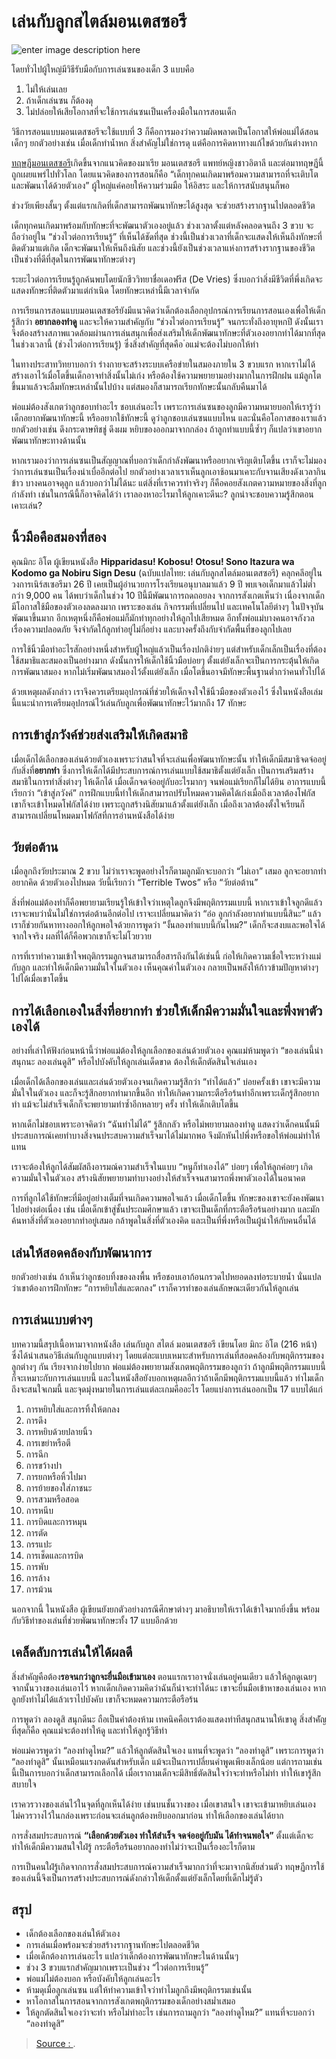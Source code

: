 
# เล่นกับลูกสไตล์มอนเตสซอรี

![enter image description here](https://i1.wp.com/www.khomkrit.com/wp-content/uploads/2020/09/montessory-education.jpg?w=740&ssl=1)

โดยทั่วไปผู้ใหญ่มีวิธีรับมือกับการเล่นซนของเด็ก 3 แบบคือ

1.  ไม่ให้เล่นเลย
2.  ถ้าเด็กเล่นซน ก็ต้องดุ
3.  ไม่ปล่อยให้เสียโอกาสที่จะใช้การเล่นซนเป็นเครื่องมือในการสอนเด็ก

วิธีการสอนแบบมอนเตสซอรีจะใช้แบบที่ 3 ก็คือการมองว่าความผิดพลาดเป็นโอกาสให้พ่อแม่ได้สอนเด็กๆ ยกตัวอย่างเช่น เมื่อเด็กทำน้ำหก สิ่งสำคัญไม่ใช่การดุ แต่คือการคิดหาทางแก้ไขด้วยกันต่างหาก

[ทฤษฏีมอนเตสซอรี](https://en.wikipedia.org/wiki/Montessori_education)เกิดขึ้นจากแนวคิดของมาเรีย มอนเตสซอรี แพทย์หญิงชาวอิตาลี และต่อมาทฤษฏีนี้ถูกเผยแพร่ไปทั่วโลก โดยแนวคิดของการสอนก็คือ “เด็กทุกคนเกิดมาพร้อมความสามารถที่จะเติบโตและพัฒนาได้ด้วยตัวเอง” ผู้ใหญ่แค่คอยให้ความร่วมมือ ให้อิสระ และให้การสนับสนุนก็พอ

ช่วงวัยเพียงสั้นๆ ตั้งแต่แรกเกิดที่เด็กสามารถพัฒนาทักษะได้สูงสุด จะช่วยสร้างรากฐานไปตลอดชีวิต

เด็กทุกคนเกิดมาพร้อมกับทักษะที่จะพัฒนาตัวเองอยู่แล้ว ช่วงเวลาตั้งแต่หลังคลอดจนถึง 3 ขวบ จะถือว่าอยู่ใน “ช่วงไวต่อการเรียนรู้” ที่เห็นได้ชัดที่สุด ช่วงนี้เป็นช่วงเวลาที่เด็กจะแสดงให้เห็นถึงทักษะที่ติดตัวมาแต่เกิด เด็กจะพัฒนาให้เห็นถึงนิสัย และช่วงนี้ยังเป็นช่วงเวลาแห่งการสร้างรากฐานของชีวิต เป็นช่วงที่ดีที่สุดในการพัฒนาทักษะต่างๆ

ระยะไวต่อการเรียนรู้ถูกค้นพบโดยนักชีววิทยาชื่อเดอฟรีส (De Vries) ซึ่งบอกว่าสิ่งมีชีวิตที่พึ่งเกิดจะแสดงทักษะที่ติดตัวมาแต่กำเนิด โดยทักษะเหล่านี้มีเวลาจำกัด

การเรียนการสอนแบบมอนเตสซอรียังมีแนวคิดว่าเด็กต้องเลือกอุปกรณ์การเรียนการสอนเองเพื่อให้เด็กรู้สึกว่า **อยากลองทำดู** และจะให้ความสำคัญกับ “ช่วงไวต่อการเรียนรู้” จนกระทั่งถึงอายุหกปี ดังนั้นเราจึงต้องสร้างสภาพแวดล้อมผ่านการเล่นสนุกเพื่อส่งเสริมให้เด็กพัฒนาทักษะที่ตัวเองอยากทำได้มากที่สุดในช่วงเวลานี้ (ช่วงไวต่อการเรียนรู้) ซึ่งสิ่งสำคัญที่สุดคือ ่อแม่จะต้องไม่บอกให้ทำ

ในทางประสาทวิทยาบอกว่า ร่างกายจะสร้างระบบเครือข่ายในสมองภายใน 3 ขวบแรก หากเราไม่ได้สร้างเอาไว้เมื่อโตขึ้นเด็กอาจทำสิ่งนั้นไม่เก่ง หรือต้องใช้ความพยายามอย่างมากในการฝึกฝน แม้ลูกโตขึ้นมาแล้วจะลืมทักษะเหล่านั้นไปบ้าง แต่สมองก็สามารถเรียกทักษะนั้นกลับคืนมาได้

พ่อแม่ต้องสังเกตว่าลูกชอบทำอะไร ชอบเล่นอะไร เพราะการเล่นซนของลูกมีความหมายบอกให้เรารู้ว่าเด็กอยากพัฒนาทักษะนี้ หรืออยากใช้ทักษะนี้ ดูว่าลูกชอบเล่นซนแบบไหน และนั่นคือโอกาสของเราแล้ว ยกตัวอย่างเช่น ดึงกระดาษทิชชู่ ดึงผม หยิบของออกมาจากกล่อง ถ้าลูกทำแบบนี้ซ้ำๆ ก็แปลว่าเขาอยากพัฒนาทักษะทางด้านนั้น

หากเรามองว่าการเล่นซนเป็นสัญญาณที่บอกว่าเด็กกำลังพัฒนาหรืออยากเจริญเติบโตขึ้น เราก็จะไม่มองว่าการเล่นซนเป็นเรื่องน่าเบื่ออีกต่อไป ยกตัวอย่างเวลาเราเห็นลูกเอาช้อนมาเคาะกับจานเสียงดังเวลากินข้าว บางคนอาจดุลูก แล้วบอกว่าไม่ได้นะ แต่สิ่งที่เราควรทำจริงๆ ก็คือคอยสังเกตความหมายของสิ่งที่ลูกกำลังทำ เช่นในกรณีนี้ก็อาจคิดได้ว่า เราลองหาอะไรมาให้ลูกเคาะดีนะ? ลูกน่าจะชอบความรู้สึกตอนเคาะเล่น?

## นิ้วมือคือสมองที่สอง

คุณมิกะ อิโต ผู้เขียนหนังสือ **Hipparidasu! Kobosu! Otosu! Sono Itazura wa Kodomo ga Nobiru Sign Desu** (ฉบับแปลไทย: เล่นกับลูกสไตล์มอนเตสซอรี) คลุกคลีอยู่ในวงการเนิร์สเซอรีมา 26 ปี เคยเป็นผู้อำนวยการโรงเรียนอนุบาลมาแล้ว 9 ปี พบเจอเด็กมาแล้วไม่ต่ำกว่า 9,000 คน ได้พบว่าเด็กในช่วง 10 ปีนี้มีพัฒนาการถดถอยลง จากการสังเกตเห็นว่า เนื่องจากเด็กมีโอกาสใช้มือของตัวเองลดลงมาก เพราะของเล่น กิจกรรมที่เปลี่ยนไป และเทคโนโลยีต่างๆ ในปัจจุบันพัฒนาขึ้นมาก อีกเหตุหนึ่งก็คือพ่อแม่ก็มักทำทุกอย่างให้ลูกไปเสียหมด อีกทั้งพ่อแม่บางคนอาจกังวลเรื่องความปลอดภัย จึงจำกัดใก้ลูกทำอยู่ไม่กี่อย่าง และบางครั้งถึงกับจำกัดพื้นที่ของลูกไปเลย

การใช้นิ้วมือทำอะไรสักอย่างหนึ่งสำหรับผู้ใหญ่แล้วเป็นเรื่องปกติง่ายๆ แต่สำหรับเด็กเล็กเป็นเรื่องที่ต้องใช้สมาธิและสมองเป็นอย่างมาก ดังนั้นการให้เด็กใช้นิ้วมือบ่อยๆ ตั้งแต่ยังเล็กจะเป็นการกระตุ้นให้เกิดการพัฒนาสมอง หากไม่เริ่มพัฒนาสมองไว้ตั้งแต่ยังเล็ก เมื่อโตขึ้นอาจมีทักษะพื้นฐานต่ำกว่าคนทั่วไปได้

ด้วยเหตุผลดังกล่าว เราจึงควรเตรียมอุปกรณ์ที่ช่วยให้เด็กจงใจใช้นิ้วมือของตัวเองไว้ ซึ่งในหนังสือเล่มนี้แนะนำการเตรียมอุปกรณ์ไว้เล่นกับลูกเพื่อพัฒนาทักษะไว้มากถึง 17 ทักษะ

## การเข้าสู่ภวังค์ช่วยส่งเสริมให้เกิดสมาธิ

เมื่อเด็กได้เลือกของเล่นด้วยตัวเองเพราะว่าสนใจที่จะเล่นเพื่อพัฒนาทักษะนั้น ทำให้เด็กมีสมาธิจดจ่ออยู่กับสิ่งที่**อยากทำ** ซึ่งการให้เด็กได้มีประสบการณ์การเล่นแบบใช้สมาธิตั้งแต่ยังเล็ก เป็นการเสริมสร้างสมาธิในการทำสิ่งต่างๆ ให้เด็กได้ เมื่อเด็กจดจ่ออยู่กับอะไรมากๆ จนพ่อแม่เรียกก็ไม่ได้ยิน อาการแบบนี้เรียกว่า “เข้าสู่ภวังค์” การฝึกแบบนี้ทำให้เด็กสามารถปรับโหมดความคิดได้เก่งเมื่อถึงเวลาต้องโฟกัส เขาก็จะเข้าโหมดโฟกัสได้ง่าย เพราะถูกสร้างนิสัยมาแล้วตั้งแต่ยังเล็ก เมื่อถึงเวลาต้องตั้งใจเรียนก็สามารถเปลี่ยนโหมดมาโฟกัสที่การอ่านหนังสือได้ง่าย

## วัยต่อต้าน

เมื่อลูกถึงวัยประมาณ 2 ขวบ ไม่ว่าเราจะพูดอย่างไรก็ตามลูกมักจะบอกว่า “ไม่เอา” เสมอ ลูกจะอยากทำ อยากคิด ด้วยตัวเองไปหมด วัยนี้เรียกว่า “Terrible Twos” หรือ “วัยต่อต้าน”

สิ่งที่พ่อแม่ต้องทำก็คือพยายามเรียนรู้ให้เข้าใจว่าเหตุใดลูกจึงมีพฤติกรรมแบบนี้ หากเราเข้าใจลูกดีแล้วเราจะพบว่านั่นไม่ใช่การต่อต้านอีกต่อไป เราจะเปลี่ยนมาคิดว่า “อ๋อ ลูกกำลังอยากทำแบบนี้สินะ” แล้วเราก็ช่วยกันหาทางออกให้ลูกพอใจด้วยการพูดว่า “งั้นลองทำแบบนี้กันไหม?” เด็กก็จะสงบและพอใจได้จากใจจริง ผลที่ได้ก็คือพวกเขาก็จะไม่โวยวาย

การที่เราทำความเข้าใจพฤติกรรมลูกจนสามารถสื่อสารถึงกันได้เช่นนี้ ก่อให้เกิดความเชื่อใจระหว่างแม่กับลูก และทำให้เด็กมีความมั่นใจในตัวเอง เห็นคุณค่าในตัวเอง กลายเป็นพลังให้ก้าวข้ามปัญหาต่างๆ ไปได้เมื่อเขาโตขึ้น

## การได้เลือกเองในสิ่งที่อยากทำ ช่วยให้เด็กมีความมั่นใจและพึ่งพาตัวเองได้

อย่างที่เล่าให้ฟังก่อนหน้านี้ว่าพ่อแม่ต้องให้ลูกเลือกของเล่นด้วยตัวเอง คุณแม่ห้ามพูดว่า “ของเล่นนี้น่าสนุกนะ ลองเล่นดูสิ” หรือไปบังคับให้ลูกเล่นเด็ดขาด ต้องให้เด็กตัดสินใจเล่นเอง

เมื่อเด็กได้เลือกของเล่นและเล่นด้วยตัวเองจนเกิดความรู้สึกว่า “ทำได้แล้ว” บ่อยครั้งเข้า เขาจะมีความมั่นใจในตัวเอง และก็จะรู้สึกอยากทำมากขึ้นอีก ทำให้เกิดความกระตือรือร้นทำอีกเพราะเด็กรู้สึกอยากทำ แม้จะไม่สำเร็จเด็กก็จะพยายามทำซ้ำอีกหลายๆ ครั้ง ทำให้เด็กเติบโตขึ้น

หากเด็กไม่ชอบเพราะอาจคิดว่า “ฉันทำไม่ได้” รู้สึกกลัว หรือไม่พยายามลองทำดู แสดงว่าเด็กคนนั้นมีประสบการณ์เคยทำบางสิ่งจนประสบความสำเร็จมาได้ไม่มากพอ จึงมักหันไปพึ่งหรือขอให้พ่อแม่ทำให้แทน

เราจะต้องให้ลูกได้สัมผัสถึงอารมณ์ความสำเร็จในแบบ “หนูก็ทำเองได้” บ่อยๆ เพื่อให้ลูกค่อยๆ เกิดความมั่นใจในตัวเอง สร้างนิสัยพยายามทำบางอย่างให้สำเร็จจนสามารถพึ่งพาตัวเองได้ในอนาคต

การที่ลูกได้ใช้ทักษะที่มีอยู่อย่างเต็มที่จนเกิดความพอใจแล้ว เมื่อเด็กโตขึ้น ทักษะของเขาจะยังคงพัฒนาไปอย่างต่อเนื่อง เช่น เมื่อเด็กเข้าสู่ชั้นประถมศึกษาแล้ว เขาจะเป็นเด็กที่กระตือรือร้นอย่างมาก และมักค้นหาสิ่งที่ตัวเองอยากทำอยู่เสมอ กล้าพูดในสิ่งที่ตัวเองคิด และเป็นที่พึ่งหรือเป็นผู้นำให้กับคนอื่นได้

## เล่นให้สอดคล้องกับพัฒนาการ

ยกตัวอย่างเช่น ถ้าเห็นว่าลูกชอบทิ้งของลงพื้น หรือชอบเอาก้อนกรวดไปหยอดลงท่อระบายน้ำ นั่นแปลว่าเขาต้องการฝึกทักษะ “การหยิบใส่และตกลง” เราก็ควรทำของเล่นลักษณะเดียวกันให้ลูกเล่น

## การเล่นแบบต่างๆ

บทความนี้สรุปเนื้อหามาจากหนังสือ เล่นกับลูก สไตล์ มอนเตสซอรี เขียนโดย มิกะ อิโต (216 หน้า) ซึ่งได้นำเสนอวิธีเล่นกับลูกแบบต่างๆ โดยแต่ละแบบเหมาะสำหรับการเล่นที่สอดคล้องกับพฤติกรรมของลูกต่างๆ กัน เรียงจากง่ายไปยาก พ่อแม่ต้องพยายามสังเกตพฤติกรรมของลูกว่า ถ้าลูกมีพฤติกรรมแบบนี้ ก็จะเหมาะกับการเล่นแบบนี้ และในหนังสือยังบอกเหตุผลอีกว่าถ้าเด็กมีพฤติกรรมแบบนี้แล้ว ทำไมเด็กถึงจะสนใจเกมนี้ และจุดมุ่งหมายในการเล่นแต่ละเกมคืออะไร โดยแบ่งการเล่นออกเป็น 17 แบบได้แก่

1.  การหยิบใส่และการทิ้งให้ตกลง
2.  การดึง
3.  การหยิบด้วยปลายนิ้ว
4.  การเขย่าหรือตี
5.  การฉีก
6.  การขว้างปา
7.  การยกหรือหิ้วไปมา
8.  การย้ายของใส่ภาชนะ
9.  การสวมหรือสอด
10.  การหนีบ
11.  การบิดและการหมุน
12.  การตัด
13.  กรรแปะ
14.  การเช็ดและการบิด
15.  การพับ
16.  การล้าง
17.  การม้วน

นอกจากนี้ ในหนังสือ ผู้เขียนยังยกตัวอย่างกรณีศึกษาต่างๆ มาอธิบายให้เราได้เข้าใจมากยิ่งขึ้น พร้อมกับวิธีทำของเล่นที่ช่วยพัฒนาทักษะทั้ง 17 แบบอีกด้วย

## เคล็ดลับการเล่นให้ได้ผลดี

สิ่งสำคัญคือต้อง**รอจนกว่าลูกจะยื่นมือเข้ามาเอง** ตอนแรกเราอาจนั่งเล่นอยู่คนเดียว แล้วให้ลูกดูเฉยๆ จากนั้นวางของเล่นเอาไว้ หากเด็กเกิดความคิดว่าฉันก็น่าจะทำได้นะ เขาจะยื่นมือเข้าหาของเล่นเอง หากลูกยังทำไม่ได้แล้วเราไปบังคับ เขาก็จะหมดความกระตือรือร้น

การพูดว่า ลองดูสิ สนุกดีนะ ถือเป็นคำต้องห้าม เทคนิคคือเราต้องแสดงท่าทีสนุกสนานให้เขาดู สิ่งสำคัํญที่สุดก็คือ คุณแม่จะต้องทำให้ดู และทำให้ลูกรู้วิธีทำ

พ่อแม่ควรพูดว่า “ลองทำดูไหม?” แล้วให้ลูกตัดสินใจเอง แทนที่จะพูดว่า “ลองทำดูสิ” เพราะการพูดว่า “ลองทำดูสิ” นั้นเหมือนแรงกดดันสำหรับเด็ก แม้จะเป็นการเปลี่ยนคำพูดเพียงเล็กน้อย แต่การถามเช่นนี้เป็นการบอกว่าเด็กสามารถเลือกได้ เมื่อเราถามเด็กจะมีสิทธิ์ตัดสินใจว่าจะทำหรือไม่ทำ ทำให้เขารู้สึกสบายใจ

เราควรวางของเล่นไว้ในจุดที่ลูกเห็นได้ง่าย เช่นบนชั้นวางของ เมื่อเขาสนใจ เขาจะเข้ามาหยิบเล่นเอง ไม่ควรวางไว้ในกล่องเพราะก่อนจะเล่นลูกต้องหยิบออกมาก่อน ทำให้เลือกของเล่นได้ยาก

การสั่งสมประสบการณ์ **“เลือกด้วยตัวเอง ทำให้สำเร็จ จดจ่ออยู่กับมัน ได้ทำจนพอใจ”** ตั้งแต่เด็กจะทำให้เด็กมีความสนใจใฝ่รู้ กระตือรือร้นอยากลองทำไม่ว่าจะเป็นเรื่องอะไรก็ตาม

การเป็นคนใฝ่รู้เกิดจากการสั่งสมประสบการณ์ความสำเร็จมากกว่าที่จะมาจากนิสัยส่วนตัว ทฤษฏีการใช้ของเล่นนี้จึงเป็นการสร้างประสบการณ์ดังกล่าวให้เด็กตั้งแต่ยังเล็กโดยที่เด็กไม่รู้ตัว

## สรุป

-   เด็กต้องเลือกของเล่นให้ตัวเอง
-   การเล่นเมื่อพร้อมจะช่วยสร้างรากฐานทักษะไปตลอดชีวิต
-   เมื่อเด็กต้องการเล่นอะไร แปลว่าเด็กต้องการพัฒนาทักษะในด้านนั้นๆ
-   ช่วง 3 ขวบแรกสำคัญมากเพราะเป็นช่วง “ไวต่อการเรียนรู้”
-   พ่อแม่ไม่ต้องบอก หรือบังคับให้ลูกเล่นอะไร
-   ห้ามดุเมื่อลูกเล่นซน แต่ให้ทำความเข้าใจว่าทำไมลูกถึงมีพฤติกรรมเช่นนั้น
-   หาโอกาสในการสอนจากการสังเกตพฤติกรรมของเด็กอย่างสม่ำเสมอ
-   ให้ลูกตัดสินใจเองว่าจะทำ หรือไม่ทำอะไร เช่นการถามลูกว่า “ลองทำดูไหม?” แทนที่จะบอกว่า “ลองทำดูสิ”



> [Source : ](https://www.khomkrit.com/montessori-playing/).
<!--stackedit_data:
eyJoaXN0b3J5IjpbMTMyNTAwOTk5Nl19
-->